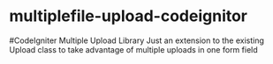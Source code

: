 # multiplefile-upload-codeignitor
#CodeIgniter Multiple Upload Library Just an extension to the existing Upload class to take advantage of multiple uploads in one form field
          <a href="https://appfinz.com/" style="display:none">Appfinz: Website Designing Company </a> 
          <a href="https://appfinz.com/website-designing/small-website-design.php" style="display:none">Website Designing</a> 
          <a href="http://appfinz.com/website-development/custom-website-development.php" style="display:none">Custom Website Development</a> 
          <a href="http://appfinz.com/ecommerce/magento-development.php" style="display:none">Magento Website Development </a> 
